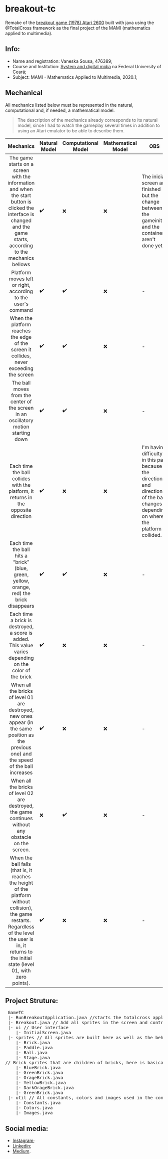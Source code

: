 # breakout-tc
 Remake of the [breakout game (1978) Atari 2600](https://www.youtube.com/watch?v=Cr6z3AyhRr8) built with java using the @TotalCross framework as the final project of the MAMI (mathematics applied to multimedia).
 
 ## Info:
* Name and registration: Vaneska Sousa, 476389;
* Course and Institution: [System and digital midia](https://smd.ufc.br/pt/sobre-o-curso/) na Federal University of Ceará;
* Subject: MAMI - Mathematics Applied to Multimedia, 2020.1;

## Mechanical
All mechanics listed below must be represented in the natural, computational and, if needed, a mathematical model.

> The description of the mechanics already corresponds to its natural model, since I had to watch the gameplay several times in addition to using an Atari emulator to be able to describe them.

| Mechanics | Natural Model | Computational Model | Mathematical Model | OBS
|:-:|---|---|---|---|
| The game starts on a screen with the information and when the start button is clicked the interface is changed and the game starts, according to the mechanics bellows| :heavy_check_mark: | :x: | :x: | The inicial screen are finished but the change between the gameinit and the container aren't done yet|
| Platform moves left or right, according to the user's command | :heavy_check_mark: | :heavy_check_mark: | :x: | - |
| When the platform reaches the edge of the screen it collides, never exceeding the screen | :heavy_check_mark: | :heavy_check_mark: | :x: | - |
| The ball moves from the center of the screen in an oscillatory motion starting down | :heavy_check_mark: | :heavy_check_mark: | :x: | - |
| Each time the ball collides with the platform, it returns in the opposite direction | :heavy_check_mark: | :x: | :x: | I'm having difficulty in this part because the direction and direction of the ball changes depending on where the platform collided. |
| Each time the ball hits a “brick” (blue, green, yellow, orange, red) the brick disappears | :heavy_check_mark: | :heavy_check_mark: | :x: | - | - |
| Each time a brick is destroyed, a score is added. This value varies depending on the color of the brick | :heavy_check_mark: | :x: | :x: | - |
| When all the bricks of level 01 are destroyed, new ones appear (in the same position as the previous one) and the speed of the ball increases | :heavy_check_mark: | :x: | :x: | - |
| When all the bricks of level 02 are destroyed, the game continues without any obstacle on the screen. | :x: | :heavy_check_mark: | :x: | - |
| When the ball falls (that is, it reaches the height of the platform without collision), the game restarts. Regardless of the level the user is in, it returns to the initial state (level 01, with zero points). | :heavy_check_mark: | :x: | :x: | - |

## Project Struture:

<pre> GameTC
 |- RunBreakoutApplication.java //starts the totalcross application with the desired screen size
 |- Breakout.java // Add all sprites in the screen and controls what the player see. 
 |- ui // User interface 
    |- InitialScreen.java
 |- sprites // All sprites are built here as well as the behavior of each one
    |- Brick.java
    |- Paddle.java
    |- Ball.java
    |- Stage.java 
// Brick sprites that are children of bricks, here is basically change the sprite image. 
    |- BlueBrick.java 
    |- GreenBrick.java
    |- OrageBrick.java
    |- YellowBrick.java
    |- DarkOrageBrick.java
    |- GreenBrick.java
 |- util // All constants, colors and images used in the construction of the game are placed here in order to facilitate the maintenance of the code.
    |- Constants.java 
    |- Colors.java
    |- Images.java
</pre>

## Social media:
* [Instagram](https://www.instagram.com/vaneska.sousa20/);
* [Linkedin](https://www.linkedin.com/in/vaneska-sousa);
* [Medium](https://medium.com/@vaneskakaren15).
